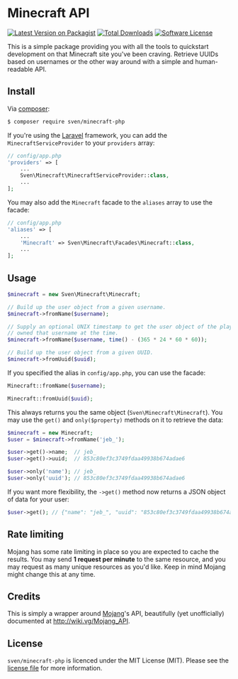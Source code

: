 # Minecraft API

[![Latest Version on Packagist][ico-version]][link-packagist]
[![Total Downloads][ico-downloads]][link-downloads]
[![Software License][ico-license]](LICENSE.md)

This is a simple package providing you with all the tools to quickstart
development on that Minecraft site you've been craving. Retrieve UUIDs based
on usernames or the other way around with a simple and human-readable API.

## Install

Via [composer](http://getcomposer.org):

```bash
$ composer require sven/minecraft-php
```

If you're using the [Laravel](http://laravel.com) framework, you can add the `MinecraftServiceProvider` to your
`providers` array:

```php
// config/app.php
'providers' => [
    ...
    Sven\Minecraft\MinecraftServiceProvider::class,
    ...
];
```

You may also add the `Minecraft` facade to the `aliases` array to use the facade:

```php
// config/app.php
'aliases' => [
    ...
    'Minecraft' => Sven\Minecraft\Facades\Minecraft::class,
    ...
];
```

## Usage

```php
$minecraft = new Sven\Minecraft\Minecraft;

// Build up the user object from a given username.
$minecraft->fromName($username);

// Supply an optional UNIX timestamp to get the user object of the player who
// owned that username at the time.
$minecraft->fromName($username, time() - (365 * 24 * 60 * 60));

// Build up the user object from a given UUID.
$minecraft->fromUuid($uuid);
```

If you specified the alias in `config/app.php`, you can use the facade:

```php
Minecraft::fromName($username);

Minecraft::fromUuid($uuid);
```

This always returns you the same object (`Sven\Minecraft\Minecraft`). You may use
the `get()` and `only($property)` methods on it to retrieve the data:

```php
$minecraft = new Minecraft;
$user = $minecraft->fromName('jeb_');

$user->get()->name;  // jeb_
$user->get()->uuid;  // 853c80ef3c3749fdaa49938b674adae6

$user->only('name'); // jeb_
$user->only('uuid'); // 853c80ef3c3749fdaa49938b674adae6
```

If you want more flexibility, the `->get()` method now returns a JSON object of
data for your user:

```php
$user->get(); // {"name": "jeb_", "uuid": "853c80ef3c3749fdaa49938b674adae6"}
```

## Rate limiting

Mojang has some rate limiting in place so you are expected to cache the
results. You may send **1 request per minute** to the same resource, and
you may request as many unique resources as you'd like. Keep in mind
Mojang might change this at any time.

## Credits
This is simply a wrapper around [Mojang](https://mojang.com)'s API, beautifully
(yet unofficially) documented at http://wiki.vg/Mojang_API.

## License

`sven/minecraft-php` is licenced under the MIT License (MIT). Please see the
[license file](LICENSE.md) for more information.

[ico-version]: https://img.shields.io/packagist/v/sven/minecraft-php.svg?style=flat-square
[ico-license]: https://img.shields.io/badge/license-MIT-green.svg?style=flat-square
[ico-downloads]: https://img.shields.io/packagist/dt/sven/minecraft-php.svg?style=flat-square

[link-packagist]: https://packagist.org/packages/sven/minecraft-php
[link-downloads]: https://packagist.org/packages/sven/minecraft-php